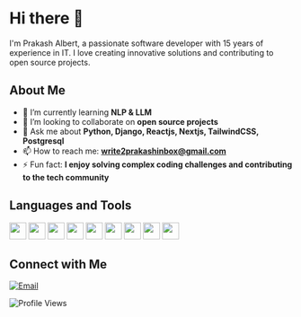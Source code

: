 # Hi there 👋

I'm Prakash Albert, a passionate software developer with 15 years of experience in IT. I love creating innovative solutions and contributing to open source projects.

## About Me

- 🌱 I’m currently learning **NLP & LLM**
- 👯 I’m looking to collaborate on **open source projects**
- 💬 Ask me about **Python, Django, Reactjs, Nextjs, TailwindCSS, Postgresql**
- 📫 How to reach me: **write2prakashinbox@gmail.com**
- ⚡ Fun fact: **I enjoy solving complex coding challenges and contributing to the tech community**

## Languages and Tools

<p align="left">
  <img src="https://img.shields.io/badge/Python-3776AB?style=for-the-badge&logo=python&logoColor=white" height="30"/>
  <img src="https://img.shields.io/badge/Django-092E20?style=for-the-badge&logo=django&logoColor=white" height="30"/>
  <img src="https://img.shields.io/badge/JavaScript-F7DF1E?style=for-the-badge&logo=javascript&logoColor=black" height="30"/>
  <img src="https://img.shields.io/badge/React-61DAFB?style=for-the-badge&logo=react&logoColor=black" height="30"/>
  <img src="https://img.shields.io/badge/Next.js-000000?style=for-the-badge&logo=nextdotjs&logoColor=white" height="30"/>
  <img src="https://img.shields.io/badge/Tailwind_CSS-38B2AC?style=for-the-badge&logo=tailwind-css&logoColor=white" height="30"/>
  <img src="https://img.shields.io/badge/PostgreSQL-4169E1?style=for-the-badge&logo=postgresql&logoColor=white" height="30"/>
  <img src="https://img.shields.io/badge/Git-F05032?style=for-the-badge&logo=git&logoColor=white" height="30"/>
  <img src="https://img.shields.io/badge/Docker-2496ED?style=for-the-badge&logo=docker&logoColor=white" height="30"/>
</p>

## Connect with Me

[![Email](https://img.shields.io/badge/Email-D14836?style=for-the-badge&logo=gmail&logoColor=white)](mailto:write2prakashinbox@gmail.com)

![Profile Views](https://komarev.com/ghpvc/?username=write2prakashinbox&style=flat-square)
